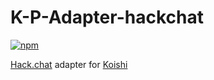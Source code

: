 # K-P-Adapter-hackchat

[![npm](https://img.shields.io/npm/v/koishi-plugin-adapter-hackchat?style=flat-square)](https://www.npmjs.com/package/koishi-plugin-adapter-hackchat)

[Hack.chat](https://hack.chat) adapter for [Koishi](https://koishi.chat)
